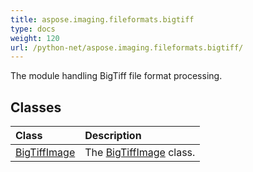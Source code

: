 ```yaml
---
title: aspose.imaging.fileformats.bigtiff
type: docs
weight: 120
url: /python-net/aspose.imaging.fileformats.bigtiff/
---
```



The module handling BigTiff file format processing.

## **Classes**
|**Class**|**Description**|
| :- | :- |
|[BigTiffImage](/imaging/python-net/aspose.imaging.fileformats.bigtiff/bigtiffimage/)|The [BigTiffImage](/imaging/python-net/aspose.imaging.fileformats.bigtiff/bigtiffimage/) class.|
